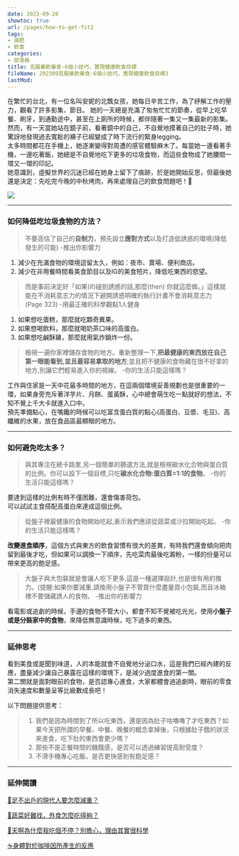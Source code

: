 ```yaml
---
date: 2023-09-28
showtoc: true
url: /pages/how-to-get-fit2
tags:
- 減肥
- 飲食
categories:
- 部落格
title: 克服暴飲暴食-6個小技巧，實現健康飲食目標
fileName: 202309克服暴飲暴食-6個小技巧，實現健康飲食目標3
lastMod: 
---
```



在繁忙的台北，有一位名叫安妮的北飄女孩，她每日辛苦工作，為了紓解工作的壓力，觀看了許多影集、節目。 
她的一天總是充滿了匆匆忙忙的節奏，從早上吃早餐、刷牙，到通勤途中，甚至在上廁所的時候，都伴隨著一集又一集最新的影集。  
然而，有一天當她站在鏡子前，看著鏡中的自己，不自覺地摸著自己的肚子時，她驚訝地發現過去寬鬆的褲子已經變成了時下流行的緊身legging。    
太多時間都花在手機上，她逐漸變得對周遭的感官體驗麻木了。每當她一邊看著手機，一邊吃著飯，她總是不自覺地吃下更多的垃圾食物，而這些食物成了她腰間一環又一環的印記。  
她意識到，虛擬世界的沉迷已經在她身上留下了痕跡，於是她開始反思，但最後她還是決定：先吃完今晚的中秋烤肉，再來處理自己的飲食問題吧！🍖

![](https://cdn.jsdelivr.net/gh/xiang0805/blogimage@main/img/202309.jpg)



---

### 如何降低吃垃圾食物的方法？

> 不要高估了自己的**自制力**，預先設立**應對方式**以及打造低誘惑的環境(降低發生的可能)
-推出你影響力

1. 減少在充滿食物的環境逗留太久，例如：夜市、賣場、便利商店。  
2. 減少在非用餐時間看美食節目以及IG的美食短片，降低吃東西的慾望。

> 而是事前決定好「如果(if)碰到誘惑的話,那麼(then) 你就這麼做。」這樣就能在不消耗意志力的情況下避開誘惑明確的執行計畫不會消耗意志力 (Page 323)
-用最正確的科學觀點1人健身

1. 如果想吃蛋糕，那麼就吃顆奇異果。  
2. 如果想喝飲料，那麼就喝奶茶口味的高蛋白。  
3. 如果想吃鹹酥雞，那麼就用氣炸鍋炸一份。

> 檢視一遍你家裡儲存食物的地方。重新整理一下,**把最健康的東西放在自己第一眼能看到,並且最容易拿取的地方**;並且把不健康的食物藏在很不好拿的地方,別讓它們輕易進入你的視線。
-你的生活只能這樣嗎？

工作與住家是一天中花最多時間的地方，在這兩個環境妥善規劃也是很重要的一環，如果身旁充斥著洋芋片、月餅、蛋黃酥，心中總會萌生吃一點就好的想法，不知不覺上千大卡就進入口中。  
預先準備點心，在嘴饞的時候可以吃富含蛋白質的點心(高蛋白、豆漿、毛豆)、高纖維的水果，放在食品區最顯眼的地方。

---

### 如何避免吃太多？

>與其專注在總卡路里,另一個簡單的篩選方法,就是檢視碳水化合物與蛋白質的比例。你可以設下一個目標,只吃**碳水化合物:蛋白質=1:1的食物**。
-你的生活只能這樣嗎？

要達到這樣的比例有時不僅困難，還會傷害荷包。  
可以試試主食搭配高蛋白來達成這個比例。

>從盤子裡最健康的食物開始吃起,表示我們應該從蔬菜或沙拉開始吃起。
-你的生活只能這樣嗎？

**改變進食順序**，這個方式與東方的飲食習慣有很大的差異，有時我們還會傾向把肉留到最後才吃，但如果可以調換一下順序，先吃菜肉最後吃澱粉，一樣的份量可以帶來更高的飽足感。

>大盤子與大包裝就是會讓人吃下更多,這是一種選擇設計,也是很有用的推力。(提醒:如果你要減重,請換用小盤子不管買什麼盡量買小包裝,而且冰箱裡不要儲藏誘人的食物。
-推出你的影響力

看電影或追劇的時候，手邊的食物不管大小，都會不知不覺被吃光光，使用**小盤子或是分裝家中的食物**，來降低無意識時候，吃下過多的東西。

---

### 延伸思考

看到美食或是聞到味道，人的本能就會不自覺地分泌口水，這是我們已經內建的反應，盡量減少讓自己暴露在這樣的環境下，是減少過度進食的第一關。  
第二關就是面對眼前的食物，是否認專心進食，大家都體會過追劇時，眼前的零食消失速度和數量呈等比級數成長吧！

以下問題提供思考：

>1. 我們是因為時間到了所以吃東西，還是因為肚子咕嚕嚕了才吃東西？如果今天把所謂的早餐、中餐、晚餐的概念拿掉後，只根據肚子餓的狀況來進食，吃下肚的東西會更少嗎？ 
>2. 那些不是正餐時間的饑餓感，是否可以透過練習提高耐受度？  
>3. 不滑手機專心吃飯，是否更快感到有飽足感？

---

### 延伸閱讀

[🍖足不出戶的現代人要怎麼減重？](https://www.youtube.com/@sadhgurutraditionalchinese)

[🥬蔬菜好難找，外食怎麼吃得夠？](https://open.spotify.com/episode/5UQuDTx6m1XklHOwI6fnbZ?si=lhnB2U7XQqmm_GWCe_tkXQ)

[🍴天啊為什麼我吃個不停？別擔心，理由其實很科學](https://www.thenewslens.com/amparticle/53874)

[☕身體對於咖啡因所產生的反應](https://www.peeta.tw/nutrition/caffeine/)




